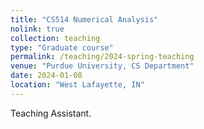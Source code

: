 ```yaml
---
title: "CS514 Numerical Analysis"
nolink: true
collection: teaching
type: "Graduate course"
permalink: /teaching/2024-spring-teaching
venue: "Purdue University, CS Department"
date: 2024-01-08
location: "West Lafayette, IN"
---
```


Teaching Assistant.
